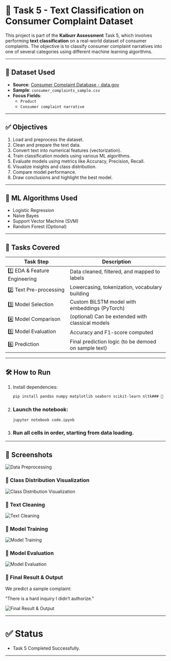# 🧠 Task 5 - Text Classification on Consumer Complaint Dataset

This project is part of the **Kaiburr Assessment** Task 5, which involves performing **text classification** on a real-world dataset of consumer complaints. The objective is to classify consumer complaint narratives into one of several categories using different machine learning algorithms.

---

## 📁 Dataset Used

- **Source**: [Consumer Complaint Database - data.gov](https://www.consumerfinance.gov/data-research/consumer-complaints/)
- **Sample**: `consumer_complaints_sample.csv`
- **Focus Fields**:
  - `Product`
  - `Consumer complaint narrative`

---

## ✅ Objectives

1. Load and preprocess the dataset.
2. Clean and prepare the text data.
3. Convert text into numerical features (vectorization).
4. Train classification models using various ML algorithms.
5. Evaluate models using metrics like Accuracy, Precision, Recall.
6. Visualize insights and class distribution.
7. Compare model performance.
8. Draw conclusions and highlight the best model.

---

## 🧪 ML Algorithms Used

- Logistic Regression
- Naive Bayes
- Support Vector Machine (SVM)
- Random Forest (Optional)

---

## 🧪 Tasks Covered

| Task Step | Description |
|-----------|-------------|
| 1️⃣ EDA & Feature Engineering | Data cleaned, filtered, and mapped to labels |
| 2️⃣ Text Pre-processing | Lowercasing, tokenization, vocabulary building |
| 3️⃣ Model Selection | Custom BiLSTM model with embeddings (PyTorch) |
| 4️⃣ Model Comparison | (optional) Can be extended with classical models |
| 5️⃣ Model Evaluation | Accuracy and F1-score computed |
| 6️⃣ Prediction | Final prediction logic (to be demoed on sample text) |

---

## 🛠️ How to Run

1. Install dependencies:
   ```bash
   pip install pandas numpy matplotlib seaborn scikit-learn nltk### 🔹 Data Preprocessing
   ```
2. ### Launch the notebook:
   ```
   jupyter notebook code.ipynb
   
   ```
3. ### Run all cells in order, starting from data loading.

---
## 📸 Screenshots
   
![Data Preprocessing](https://github.com/seenivasaperumal46/Kaiburr-Task-5/blob/400f8c63eb3386b7c35ff077cc569e368c865fdd/image-2.png)

### 🔹 Class Distribution Visualization
![Class Distribution Visualization](https://github.com/seenivasaperumal46/Kaiburr-Task-5/blob/400f8c63eb3386b7c35ff077cc569e368c865fdd/image-4.png)

### 🔹  Text Cleaning
![Text Cleaning](https://github.com/seenivasaperumal46/Kaiburr-Task-5/blob/400f8c63eb3386b7c35ff077cc569e368c865fdd/image-5.png)

### 🔹 Model Training
![Model Training](https://github.com/seenivasaperumal46/Kaiburr-Task-5/blob/400f8c63eb3386b7c35ff077cc569e368c865fdd/image-6.png)

### 🔹 Model Evaluation
![Model Evaluation](https://github.com/seenivasaperumal46/Kaiburr-Task-5/blob/400f8c63eb3386b7c35ff077cc569e368c865fdd/image-8.png)

### 🔹 Final Result & Output
We predict a sample complaint:

"There is a hard inquiry I didn’t authorize."

![Final Result & Output](https://github.com/seenivasaperumal46/Kaiburr-Task-5/blob/400f8c63eb3386b7c35ff077cc569e368c865fdd/image-1.png)

---

# ✅ Status
 - Task 5 Completed Successfully.

---
